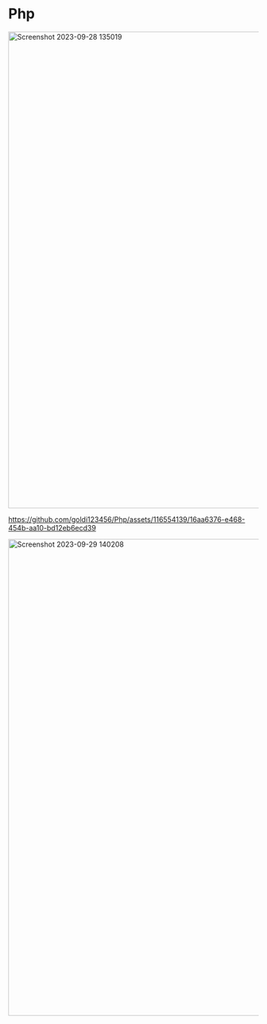 # Php
<img width="960" alt="Screenshot 2023-09-28 135019" src="https://github.com/goldi123456/Php/assets/116554139/433c799d-41bd-4904-a10c-bd5f89de9d5d">


https://github.com/goldi123456/Php/assets/116554139/16aa6376-e468-454b-aa10-bd12eb6ecd39

<img width="960" alt="Screenshot 2023-09-29 140208" src="https://github.com/goldi123456/Php/assets/116554139/bb4f1b72-e629-48cc-9c23-346015479b25">
